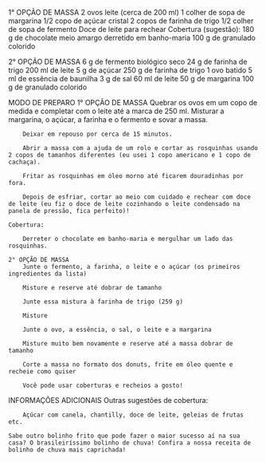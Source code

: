 1° OPÇÃO DE MASSA
    2 ovos
    leite (cerca de 200 ml)
    1 colher de sopa de margarina
    1/2 copo de açúcar cristal
    2 copos de farinha de trigo
    1/2 colher de sopa de fermento
    Doce de leite para rechear
    Cobertura (sugestão):
    180 g de chocolate meio amargo derretido em banho-maria
    100 g de granulado colorido

2° OPÇÃO DE MASSA
    6 g de fermento biológico seco
    24 g de farinha de trigo
    200 ml de leite
    5 g de açúcar
    250 g de farinha de trigo
    1 ovo batido
    5 ml de essência de baunilha
    3 g de sal
    60 ml de leite
    50 g de margarina
    100 g de granulado colorido

MODO DE PREPARO
    1° OPÇÃO DE MASSA
        Quebrar os ovos em um copo de medida e completar com o leite até a marca de 250 ml.
        Misturar a margarina, o açúcar, a farinha e o fermento e sovar a massa.
        
        Deixar em repouso por cerca de 15 minutos.

        Abrir a massa com a ajuda de um rolo e cortar as rosquinhas usando 2 copos de tamanhos diferentes (eu usei 1 copo americano e 1 copo de cachaça).

        Fritar as rosquinhas em óleo morno até ficarem douradinhas por fora.

        Depois de esfriar, cortar ao meio com cuidado e rechear com doce de leite (eu fiz o doce de leite cozinhando o leite condensado na panela de pressão, fica perfeito)!

    Cobertura:

        Derreter o chocolate em banho-maria e mergulhar um lado das rosquinhas.

    2° OPÇÃO DE MASSA
        Junte o fermento, a farinha, o leite e o açúcar (os primeiros ingredientes da lista)

        Misture e reserve até dobrar de tamanho

        Junte essa mistura à farinha de trigo (259 g)

        Misture

        Junte o ovo, a essência, o sal, o leite e a margarina

        Misture muito bem novamente e reserve até a massa dobrar de tamanho

        Corte a massa no formato dos donuts, frite em óleo quente e recheie como quiser

        Você pode usar coberturas e recheios a gosto!

INFORMAÇÕES ADICIONAIS
    Outras sugestões de cobertura:

        Açúcar com canela, chantilly, doce de leite, geleias de frutas etc.

    Sabe outro bolinho frito que pode fazer o maior sucesso aí na sua casa? O brasileiríssimo bolinho de chuva! Confira a nossa receita de bolinho de chuva mais caprichada!
